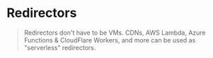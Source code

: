 # Redirectors

> Redirectors don't have to be VMs. CDNs, AWS Lambda, Azure Functions & CloudFlare Workers, and more can be used as "serverless" redirectors.

